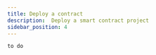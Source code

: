 ```yaml
---
title: Deploy a contract
description:  Deploy a smart contract project
sidebar_position: 4
---
```

`to do`